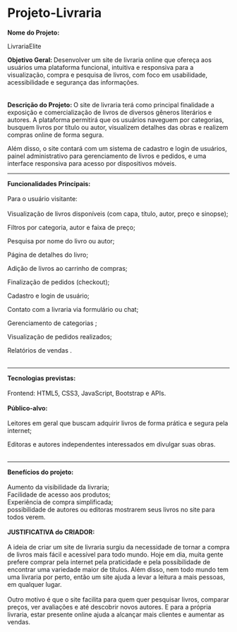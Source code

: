# Projeto-Livraria

<strong>
Nome do Projeto:
</strong>

  LivrariaElite

<strong>
Objetivo Geral:
</strong>
  Desenvolver um site de livraria online que ofereça aos usuários uma plataforma funcional, intuitiva e responsiva para a visualização, compra e pesquisa de livros, com foco em usabilidade, acessibilidade e segurança das informações.
<br>
<br>
<br>


<strong>
Descrição do Projeto:
</strong>
O site de livraria terá como principal finalidade a exposição e comercialização de livros de diversos gêneros literários e autores. A plataforma permitirá que os usuários naveguem por categorias, busquem livros por título ou autor, visualizem detalhes das obras e realizem compras online de forma segura.

Além disso, o site contará com um sistema de cadastro e login de usuários, painel administrativo para gerenciamento de livros e pedidos, e uma interface responsiva para acesso por dispositivos móveis.
<hr>

<strong>
Funcionalidades Principais:
</strong>
<br>
<br>
Para o usuário visitante:
<br>
<br>
Visualização de livros disponíveis (com capa, título, autor, preço e sinopse);

Filtros por categoria, autor e faixa de preço;

Pesquisa por nome do livro ou autor;

Página de detalhes do livro;

Adição de livros ao carrinho de compras;

Finalização de pedidos (checkout);

Cadastro e login de usuário;

Contato com a livraria via formulário ou chat;

Gerenciamento de categorias ;

Visualização de pedidos realizados;

Relatórios de vendas .
<br>
<br>
<hr>

<strong>
Tecnologias previstas:
</strong>
<br>
<br>
Frontend: HTML5, CSS3, JavaScript, Bootstrap e APIs.
<br>
<br>
<strong>
Público-alvo:
</strong>
<br>
<br>
Leitores em geral que buscam adquirir livros de forma prática e segura pela internet;

Editoras e autores independentes interessados em divulgar suas obras.
<br>
<br>
<hr>
<strong>
Benefícios do projeto:
</strong>
<br>
<br>
Aumento da visibilidade da livraria;
<br>
Facilidade de acesso aos produtos;
<br>
Experiência de compra simplificada;
<br>
possibilidade de autores ou editoras mostrarem seus livros 
no site para todos verem.
 <br>
<br>
<strong>
JUSTIFICATIVA do CRIADOR:
</strong>
<br>
<br>
A ideia de criar um site de livraria surgiu da necessidade de tornar a compra de livros mais fácil e acessível para todo mundo.
Hoje em dia, muita gente prefere comprar pela internet pela praticidade e pela possibilidade de encontrar uma variedade maior de títulos.
Além disso, nem todo mundo tem uma livraria por perto, então um site ajuda a levar a leitura a mais pessoas, em qualquer lugar.
<br>
<br>
Outro motivo é que o site facilita para quem quer pesquisar livros, comparar preços, ver avaliações e até descobrir novos autores.
E para a própria livraria, estar presente online ajuda a alcançar mais clientes e aumentar as vendas.
